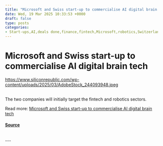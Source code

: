 ```yaml
---
title: "Microsoft and Swiss start-up to commercialise AI digital brain tech"
date: Wed, 19 Mar 2025 10:33:53 +0000
draft: false
type: posts
categories: 
- Start-ups,AI,deals done,finance,fintech,Microsoft,robotics,Switzerland
---
```

# Microsoft and Swiss start-up to commercialise AI digital brain tech
https://www.siliconrepublic.com/wp-content/uploads/2025/03/AdobeStock_244093948.jpeg
<br/>

<br/>
The two companies will initially target the fintech and robotics sectors.

Read more: [Microsoft and Swiss start-up to commercialise AI digital brain tech](https://www.siliconrepublic.com/start-ups/microsoft-inait-digital-brain-ai-collaboration)

#### [Source](https://www.siliconrepublic.com/start-ups/microsoft-inait-digital-brain-ai-collaboration)

<br/>
---
